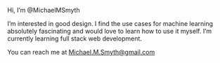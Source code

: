 Hi, I’m @MichaelMSmyth

I’m interested in good design. I find the use cases for machine learning absolutely fascinating and would love to learn how to use it myself. I’m currently learning full stack web development.

You can reach me at Michael.M.Smyth@gmail.com
